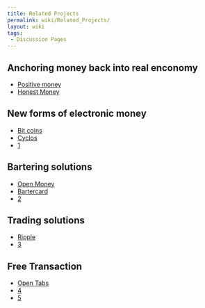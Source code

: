```yaml
---
title: Related Projects
permalink: wiki/Related_Projects/
layout: wiki
tags:
 - Discussion Pages
---
```


Anchoring money back into real enconomy
---------------------------------------

-   [Positive money](http://www.positivemoney.org.uk/)
-   [Honest Money](http://honestmoney.org/)

New forms of electronic money
-----------------------------

-   [Bit coins](http://bitcoin.org)
-   [Cyclos](http://www.project.cyclos.org/)
-   [1](http://wiki.theglobalsquare.org/wiki/Global_Market)

Bartering solutions
-------------------

-   [Open Money](http://www.openmoney.org/)
-   [Bartercard](http://bartercard.com)
-   [2](http://ces.org.za/)

Trading solutions
-----------------

-   [Ripple](http://ripple-project.org/)
-   [3](http://justfortheloveofit.org/)

Free Transaction
----------------

-   [Open Tabs](http://opentabs.net/)
-   [4](http://justfortheloveofit.org/)
-   [5](http://www.punkmoney.org/)

